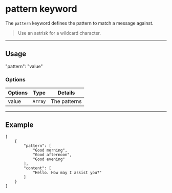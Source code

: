 # pattern keyword

The `pattern` keyword defines the pattern to match a message against.

> Use an astrisk for a wildcard character.
----------------------------------------------------------------------

## Usage

"pattern": "value"

### Options

| Options         | Type          | Details                          |
| --------------- | ------------- | -------------------------------- |
| value           | `Array`       | The patterns                     |

----------------------------------------------------------------------

## Example

	[
		{
			"pattern": [
				"Good morning",
				"Good afternoon",
				"Good evening"
			],
			"content": [
				"Hello. How may I assist you?"
			]
		}
	]

